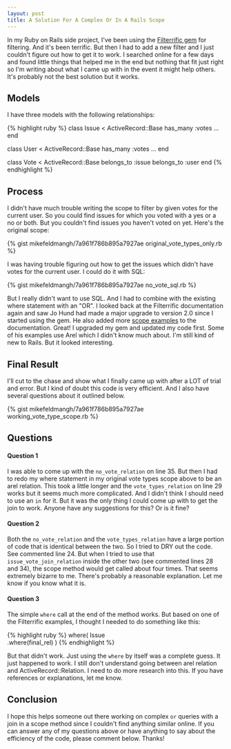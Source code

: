 ```yaml
---
layout: post
title: A Solution For A Complex Or In A Rails Scope
---
```


In my Ruby on Rails side project, I've been using the [Filterrific gem](https://github.com/jhund/filterrific) for filtering. And it's been terrific. But then I had to add a new filter and I just couldn't figure out how to get it to work. I searched online for a few days and found little things that helped me in the end but nothing that fit just right so I'm writing about what I came up with in the event it might help others. It's probably not the best solution but it works.

## Models

I have three models with the following relationships:

{% highlight ruby %}
class Issue < ActiveRecord::Base
  has_many :votes
  ...
end

class User < ActiveRecord::Base
  has_many :votes
  ...
end

class Vote < ActiveRecord::Base
  belongs_to :issue
  belongs_to :user
end
{% endhighlight %}

## Process 

I didn't have much trouble writing the scope to filter by given votes for the current user. So you could find issues for which you voted with a yes or a no or both. But you couldn't find issues you haven't voted on yet. Here's the original scope:

{% gist mikefeldmangh/7a961f786b895a7927ae original_vote_types_only.rb %}

I was having trouble figuring out how to get the issues which didn't have votes for the current user. I could do it with SQL:

{% gist mikefeldmangh/7a961f786b895a7927ae no_vote_sql.rb %}

But I really didn't want to use SQL. And I had to combine with the existing where statement with an "OR". I looked back at the Filterrific documentation again and saw Jo Hund had made a major upgrade to version 2.0 since I started using the gem. He also added more [scope examples](http://filterrific.clearcove.ca/pages/active_record_scope_patterns.html) to the documentation. Great! I upgraded my gem and updated my code first. Some of his examples use Arel which I didn't know much about. I'm still kind of new to Rails. But it looked interesting. 

## Final Result

I'll cut to the chase and show what I finally came up with after a LOT of trial and error. But I kind of doubt this code is very efficient. And I also have several questions about it outlined below. 

{% gist mikefeldmangh/7a961f786b895a7927ae working_vote_type_scope.rb %}

## Questions 

#### Question 1 

I was able to come up with the `no_vote_relation` on line 35. But then I had to redo my where statement in my original vote types scope above to be an arel relation. This took a little longer and the `vote_types_relation` on line 29 works but it seems much more complicated. And I didn't think I should need to use an `in` for it. But it was the only thing I could come up with to get the join to work. Anyone have any suggestions for this? Or is it fine?

#### Question 2

Both the `no_vote_relation` and the `vote_types_relation` have a large portion of code that is identical between the two. So I tried to DRY out the code. See commented line 24. But when I tried to use that `issue_vote_join_relation` inside the other two (see commented lines 28 and 34), the scope method would get called about four times. That seems extremely bizarre to me. There's probably a reasonable explanation. Let me know if you know what it is.

#### Question 3

The simple `where` call at the end of the method works. But based on one of the Filterrific examples, I thought I needed to do something like this:

{% highlight ruby %}
where(
  Issue \
    .where(final_rel)
)
{% endhighlight %}

But that didn't work. Just using the `where` by itself was a complete guess. It just happened to work. I still don't understand going between arel relation and ActiveRecord::Relation. I need to do more research into this. If you have references or explanations, let me know.

## Conclusion

I hope this helps someone out there working on complex `or` queries with a join in a scope method since I couldn't find anything similar online. If you can answer any of my questions above or have anything to say about the efficiency of the code, please comment below. Thanks!
